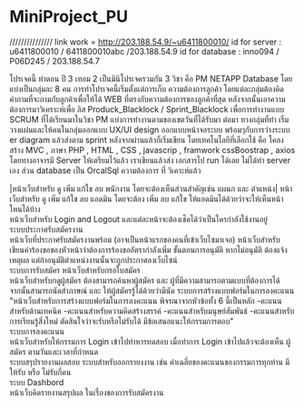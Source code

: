 # MiniProject_PU

///////////////
link work = http://203.188.54.9/~u6411800010/
id for server : u6411800010 / 6411800010abc /203.188.54.9
id for database : inno094 / P06D245 / 203.188.54.7


โปรเจคนี้ ทำตอน ปี 3 เทอม 2 เป็นมินิโปรเจครวมกัน 3 วิชา คือ PM NETAPP Database โดยแบ่งเป็นกลุ่มละ 8 คน การทำโปรเจคนี้เริ่มตั้งแต่การเก็บ ความต้องการลูกค้า โดยแต่ละกลุ่มต้องคิดคำถามที่จะถามกับลูกค้าเพื่อให้ได้
WEB ที่ตรงกับความต้องการของลูกค้าที่สุด หลังจากนั้นเอาความต้องการมาวิเคราะห์เพื่อ ลิส Produck_Blacklock / Sprint_Blacklock เพื่อการทำงานแบบ SCRUM ที่ได้เรียนมาในวิชา PM แบ่งการทำงานตามของเขตวันที่ได้รับมา
ต่อมา ทางกลุ่มที่ทำ เริ่มวางแผ่นและให้คนในกลุ่มออกแบบ UX/UI design ออกแบบหน้าจอระบบ พร้อมๆกับการว่างระบบ er diagram แล้วส่งตาม sprint หลังจากผ่านแล้วก็เริ่มเขียน โดยเทคโนโลยีที่เลือกใช้ คือ โคลงสร้าง MVC , ภาษา PHP ,
HTML , CSS , javascrip , framwork cssBoostrap , axios โดยทางอาจารมี Server ให้เตรียมไว้แล้ว เราเขียนแล้วส่ง เอกสารไป run ได้เลย ไม่ได้ทำ server เอง ส่วน database เป็น OrcalSql 
ความต้องการ ที่ วิเคาะห์แล้ว

  |หน้าเว็บสำหรับ ดู เพิ่ม แก้ใข ลบ พนักงาน โดยจะต้องเห็นส่วนสำคัญเช่น แผนก และ ตำแหน่ง|
  หน้าเว็บสำหรับ ดู เพิ่ม แก้ใข ลบ แอดมิน โดยจะต้อง เพิ่ม ลบ แก้ใข ให้แอดมินได้ด้วยว่าจะให้เห็นหน้าใหนได้บ้าง 	
  หน้าเว็บสำหรับ Login and Logout และแต่ละหน้าจะต้องเช็คได้ว่าเป็นใครกำลังใช้งานอยู่	
ระบบประกาศรับสมัครงาน	
  หน้าเว็บที่ประกาศรับสมัครงานพร้อม (อาจเป็นหน้าแรกของคนที่เข้าเว็บไซมาเจอ)	
  หน้าเว็บสำหรับ เขียนคำร้องขอของหัวหน้าว่าต้องการร้องขออัตรากำลังเพิ่ม  ขั้นตอนการอนุมัติ หากไม่อนุมัติ ต้องแจ้งเหตุผล แต่ถ้าอนุมัติตำแหน่งงานนั้นจะถูกประกาศลงเว็บไซน์	
ระบบการรับสมัคร	
  หน้าเว็บสำหรับกรอใบสมัคร	
  หน้าเว็บสำหรับกดูผู้สมัคร ต้องสามารถค้นหาผู้สมัคร และ ผู้ที่มีความสามารถตามแบบที่ต้องการได้	
  จากนั้นสามารถนัดสำภาษณ์ และ ให้ผู้สมัครรู้ได้ด้วยว่ามีนัด	
ระบบการสร้างแบบฟอร์มในการลงคะแนน	
  "หน้าเว็บสำหรับการสร้างแบบฟอร์มในการลงคะแนน พิจรณาจากหัวข้อทั้ง 6 นี้เป็นหลัก
    -คะแนนสำหรับด้านเทคนิค
    -คะแนนสำหรับความคิดสร้างสรรค์
    -คะแนนสำหรับมนุษย์สัมพันธ์
    -คะแนนสำหรับการเรียนรู้สิ่งใหม่
  ตัดสินใจว่าจะรับหรือไม่รับได้
  มีข้อเสนอแนะให้กรรมการตอบ"	
ระบบการลงคะแนน	
    หน้าเว็บสำหรับให้กรรมการ Login เข้าไปทำหารทดสอบ เมื่อทำการ Login เข้าไปแล้วจะต้องเห็น ผู้สมัคร ตามวันและเวลาที่กำหนด	
ระบบสรุปรายงานผลสอบ	
ระบบสำหรับออกรายงงาน เช่น ค่าเฉลี่ยของคะแนนของกรรมการทุกท่าน มีให้รับ หรือ ไม่รับกี่คน	
ระบบ Dashbord	
    หน้าเว็บคิดรายงานสรุปผล ในเรื่องของการรับสมัครงาน	
